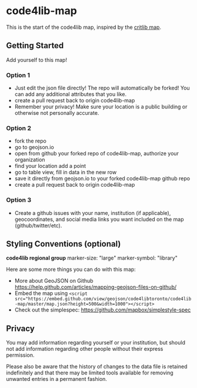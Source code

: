 # code4lib-map

This is the start of the code4lib map, inspired by the [critlib map](https://www.google.com/maps/d/u/0/viewer?mid=15ASavNCIktR-ZaXHYEVOBNgKDJg&ll=34.05038383405213%2C-26.443405158593805&z=2).

## Getting Started

Add yourself to this map!

### Option 1

* Just edit the json file directly! The repo will automatically be forked! You can add any additional attributes that you like.
* create a pull request back to origin code4lib-map
* Remember your privacy! Make sure your location is a public building or otherwise not personally accurate.

### Option 2

* fork the repo
* go to geojson.io
* open from github your forked repo of code4lib-map, authorize your organization
* find your location add a point
* go to table view, fill in data in the new row
* save it directly from geojson.io to your forked code4lib-map github repo
* create a pull request back to origin code4lib-map

### Option 3

* Create a github issues with your name, institution (if applicable), geocoordinates, and social media links you want included on the map (github/twitter/etc).

## Styling Conventions (optional)

**code4lib regional group**
marker-size: "large"
marker-symbol: "library"


Here are some more things you can do with this map:

- More about GeoJSON on Github https://help.github.com/articles/mapping-geojson-files-on-github/
- Embed the map using ```<script src="https://embed.github.com/view/geojson/code4libtoronto/code4lib-map/master/map.json?height=500&width=1000"></script>```
- Check out the simplespec: https://github.com/mapbox/simplestyle-spec

## Privacy

You may add information regarding yourself or your institution, but should not add information regarding other people without their express permission.

Please also be aware that the history of changes to the data file is retained indefinitely and that there may be limited tools available for removing unwanted entries in a permanent fashion.

